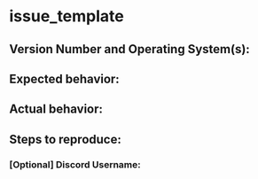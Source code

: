 # issue\_template

## Version Number and Operating System\(s\):

## Expected behavior:

## Actual behavior:

## Steps to reproduce:

### \[Optional\] Discord Username:

